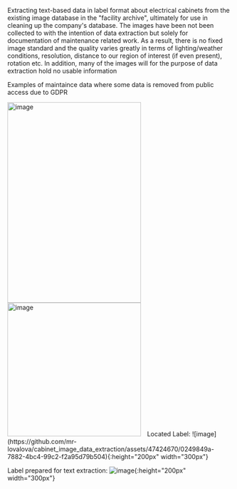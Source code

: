 Extracting text-based data in label format about electrical cabinets from the existing image database in the "facility archive", ultimately for use in cleaning up the company's database. The images have been not been collected to with the intention of data extraction but solely for documentation of maintenance related work. As a result, there is no fixed image standard and the quality varies greatly in terms of lighting/weather conditions, resolution, distance to our region of interest (if even present), rotation etc. In addition, many of the images will for the purpose of data extraction hold no usable information

Examples of maintaince data where some data is removed from public access due to GDPR

<div class="image-container">
    <img src="https://github.com/mr-lovalova/cabinet_image_data_extraction/assets/47424670/3db0f412-63af-48d9-be5c-0751c8279d3b" alt="image" width="300" height="450">
</div>

<div class="image-container">
    <img src="https://github.com/mr-lovalova/cabinet_image_data_extraction/assets/47424670/474839d6-0fb0-457c-b376-4e787f7237d0" alt="image" width="300" height="300">
</div>
Located Label:
![image](https://github.com/mr-lovalova/cabinet_image_data_extraction/assets/47424670/0249849a-7882-4bc4-99c2-f2a95d79b504){:height="200px" width="300px"}

Label prepared for text extraction:
![image](https://github.com/mr-lovalova/cabinet_image_data_extraction/assets/47424670/6e79175a-164e-405b-9538-3770b527e6e5){:height="200px" width="300px"}



<style>
    .image-container {
        display: inline-block;
        margin-right: 10px; /* Adjust margin as needed */
    }
</style>
